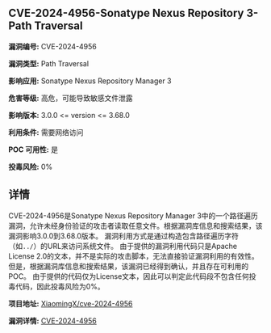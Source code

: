 ## CVE-2024-4956-Sonatype Nexus Repository 3-Path Traversal

**漏洞编号:** CVE-2024-4956

**漏洞类型:** Path Traversal

**影响应用:** Sonatype Nexus Repository Manager 3

**危害等级:** 高危，可能导致敏感文件泄露

**影响版本:** 3.0.0 <= version <= 3.68.0

**利用条件:** 需要网络访问

**POC 可用性:** 是

**投毒风险:** 0%

## 详情

CVE-2024-4956是Sonatype Nexus Repository Manager 3中的一个路径遍历漏洞，允许未经身份验证的攻击者读取任意文件。根据漏洞库信息和搜索结果，该漏洞影响3.0.0到3.68.0版本。 漏洞利用方式是通过构造包含路径遍历字符（如`../`）的URL来访问系统文件。 由于提供的漏洞利用代码只是Apache License 2.0的文本，并不是实际的攻击脚本，无法直接验证漏洞利用的有效性。 但是，根据漏洞库信息和搜索结果，该漏洞已经得到确认，并且存在可利用的POC。 由于提供的代码仅为License文本，因此可以判定此代码段不包含任何投毒代码，因此投毒风险为0%。

**项目地址:** [XiaomingX/cve-2024-4956](https://github.com/XiaomingX/cve-2024-4956)

**漏洞详情:** [CVE-2024-4956](https://nvd.nist.gov/vuln/detail/CVE-2024-4956)